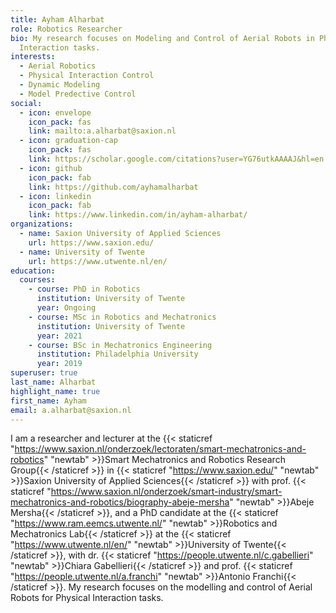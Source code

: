 ```yaml
---
title: Ayham Alharbat
role: Robotics Researcher
bio: My research focuses on Modeling and Control of Aerial Robots in Physical
  Interaction tasks.
interests:
  - Aerial Robotics
  - Physical Interaction Control
  - Dynamic Modeling
  - Model Predective Control
social:
  - icon: envelope
    icon_pack: fas
    link: mailto:a.alharbat@saxion.nl
  - icon: graduation-cap
    icon_pack: fas
    link: https://scholar.google.com/citations?user=YG76utkAAAAJ&hl=en
  - icon: github
    icon_pack: fab
    link: https://github.com/ayhamalharbat
  - icon: linkedin
    icon_pack: fab
    link: https://www.linkedin.com/in/ayham-alharbat/
organizations:
  - name: Saxion University of Applied Sciences
    url: https://www.saxion.edu/
  - name: University of Twente
    url: https://www.utwente.nl/en/
education:
  courses:
    - course: PhD in Robotics
      institution: University of Twente
      year: Ongoing
    - course: MSc in Robotics and Mechatronics
      institution: University of Twente
      year: 2021
    - course: BSc in Mechatronics Engineering
      institution: Philadelphia University
      year: 2019
superuser: true
last_name: Alharbat
highlight_name: true
first_name: Ayham
email: a.alharbat@saxion.nl
---
```


I am a researcher and lecturer at the {{< staticref "https://www.saxion.nl/onderzoek/lectoraten/smart-mechatronics-and-robotics" "newtab" >}}Smart Mechatronics and Robotics Research Group{{< /staticref >}} in {{< staticref "https://www.saxion.edu/" "newtab" >}}Saxion University of Applied Sciences{{< /staticref >}} with prof. {{< staticref "https://www.saxion.nl/onderzoek/smart-industry/smart-mechatronics-and-robotics/biography-abeje-mersha" "newtab" >}}Abeje Mersha{{< /staticref >}}, and a PhD candidate at the {{< staticref "https://www.ram.eemcs.utwente.nl/" "newtab" >}}Robotics and Mechatronics Lab{{< /staticref >}} at the {{< staticref "https://www.utwente.nl/en/" "newtab" >}}University of Twente{{< /staticref >}}, with dr. {{< staticref "https://people.utwente.nl/c.gabellieri" "newtab" >}}Chiara Gabellieri{{< /staticref >}} and prof. {{< staticref "https://people.utwente.nl/a.franchi" "newtab" >}}Antonio Franchi{{< /staticref >}}. My research focuses on the modelling and control of Aerial Robots for Physical Interaction tasks.
